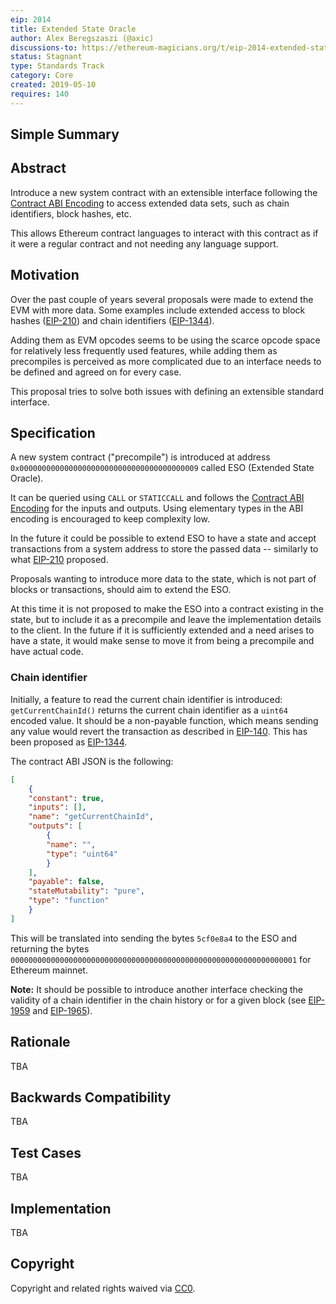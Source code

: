 ```yaml
---
eip: 2014
title: Extended State Oracle
author: Alex Beregszaszi (@axic)
discussions-to: https://ethereum-magicians.org/t/eip-2014-extended-state-oracle/3301
status: Stagnant
type: Standards Track
category: Core
created: 2019-05-10
requires: 140
---
```


## Simple Summary

## Abstract

Introduce a new system contract with an extensible interface following the [Contract ABI Encoding] to access extended data sets, such as chain identifiers, block hashes, etc.

This allows Ethereum contract languages to interact with this contract as if it were a regular contract and not needing any language support.

## Motivation

Over the past couple of years several proposals were made to extend the EVM with more data. Some examples include extended access to block hashes ([EIP-210]) and chain identifiers ([EIP-1344]).

Adding them as EVM opcodes seems to be using the scarce opcode space for relatively less frequently used features, while adding them as precompiles is perceived as more complicated due to an interface
needs to be defined and agreed on for every case.

This proposal tries to solve both issues with defining an extensible standard interface.

## Specification

A new system contract ("precompile") is introduced at address `0x0000000000000000000000000000000000000009` called ESO (Extended State Oracle).

It can be queried using `CALL` or `STATICCALL` and follows the [Contract ABI Encoding] for the inputs and outputs. Using elementary types in the ABI encoding is encouraged to keep complexity low.

In the future it could be possible to extend ESO to have a state and accept transactions from a system address to store the passed data -- similarly to what [EIP-210] proposed.

Proposals wanting to introduce more data to the state, which is not part of blocks or transactions, should aim to extend the ESO.

At this time it is not proposed to make the ESO into a contract existing in the state, but to include it as a precompile and leave the implementation details to the client.
In the future if it is sufficiently extended and a need arises to have a state, it would make sense to move it from being a precompile and have actual code.

### Chain identifier

Initially, a feature to read the current chain identifier is introduced: `getCurrentChainId()` returns the current chain identifier as a `uint64` encoded value.
It should be a non-payable function, which means sending any value would revert the transaction as described in [EIP-140].
This has been proposed as [EIP-1344].

The contract ABI JSON is the following:
```json
[
    {
	"constant": true,
	"inputs": [],
	"name": "getCurrentChainId",
	"outputs": [
	    {
		"name": "",
		"type": "uint64"
	    }
	],
	"payable": false,
	"stateMutability": "pure",
	"type": "function"
    }
]
```

This will be translated into sending the bytes `5cf0e8a4` to the ESO and returning the bytes `0000000000000000000000000000000000000000000000000000000000000001` for Ethereum mainnet.

**Note:** It should be possible to introduce another interface checking the validity of a chain identifier in the chain history or for a given block (see [EIP-1959] and [EIP-1965]).

## Rationale

TBA

## Backwards Compatibility

TBA

## Test Cases

TBA

## Implementation

TBA

## Copyright
Copyright and related rights waived via [CC0](../LICENSE.md).

[Contract ABI Encoding]: https://solidity.readthedocs.io/en/latest/abi-spec.html
[EIP-140]: ./eip-140.md
[EIP-210]: ./eip-210.md
[EIP-1344]: ./eip-1344.md
[EIP-1959]: https://github.com/ethereum/EIPs/pull/1959
[EIP-1965]: https://github.com/ethereum/EIPs/pull/1965
